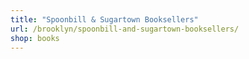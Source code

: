 ```yaml
---
title: "Spoonbill & Sugartown Booksellers"
url: /brooklyn/spoonbill-and-sugartown-booksellers/
shop: books
---
```

